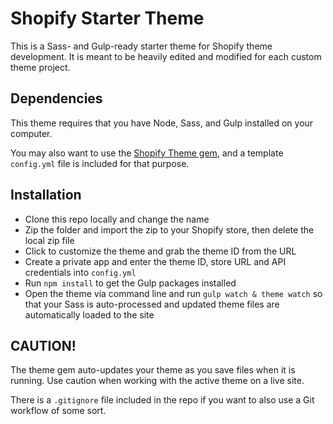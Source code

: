 Shopify Starter Theme
============================

This is a Sass- and Gulp-ready starter theme for Shopify theme development. It is meant to be heavily edited and modified for each custom theme project.

## Dependencies

This theme requires that you have Node, Sass, and Gulp installed on your computer.

You may also want to use the [Shopify Theme gem](https://github.com/Shopify/shopify_theme), and a template `config.yml` file is included for that purpose.

## Installation

* Clone this repo locally and change the name
* Zip the folder and import the zip to your Shopify store, then delete the local zip file
* Click to customize the theme and grab the theme ID from the URL
* Create a private app and enter the theme ID, store URL and API credentials into `config.yml`
* Run `npm install` to get the Gulp packages installed
* Open the theme via command line and run `gulp watch & theme watch` so that your Sass is auto-processed and updated theme files are automatically loaded to the site

## CAUTION!

The theme gem auto-updates your theme as you save files when it is running. Use caution when working with the active theme on a live site.

There is a `.gitignore` file included in the repo if you want to also use a Git workflow of some sort.